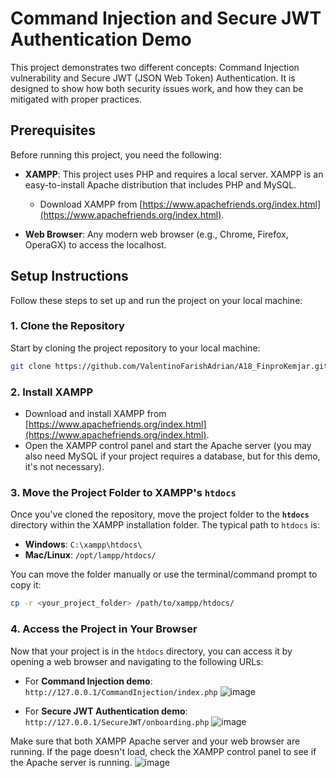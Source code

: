 # Command Injection and Secure JWT Authentication Demo

This project demonstrates two different concepts: Command Injection vulnerability and Secure JWT (JSON Web Token) Authentication. It is designed to show how both security issues work, and how they can be mitigated with proper practices.

## Prerequisites

Before running this project, you need the following:

- **XAMPP**: This project uses PHP and requires a local server. XAMPP is an easy-to-install Apache distribution that includes PHP and MySQL.
  - Download XAMPP from [https://www.apachefriends.org/index.html](https://www.apachefriends.org/index.html).
  
- **Web Browser**: Any modern web browser (e.g., Chrome, Firefox, OperaGX) to access the localhost.

## Setup Instructions

Follow these steps to set up and run the project on your local machine:

### 1. Clone the Repository

Start by cloning the project repository to your local machine:

```bash
git clone https://github.com/ValentinoFarishAdrian/A18_FinproKemjar.git
```

### 2. Install XAMPP

- Download and install XAMPP from [https://www.apachefriends.org/index.html](https://www.apachefriends.org/index.html).
- Open the XAMPP control panel and start the Apache server (you may also need MySQL if your project requires a database, but for this demo, it's not necessary).

### 3. Move the Project Folder to XAMPP's `htdocs`

Once you've cloned the repository, move the project folder to the **`htdocs`** directory within the XAMPP installation folder. The typical path to `htdocs` is:

- **Windows**: `C:\xampp\htdocs\`
- **Mac/Linux**: `/opt/lampp/htdocs/`

You can move the folder manually or use the terminal/command prompt to copy it:

```bash
cp -r <your_project_folder> /path/to/xampp/htdocs/
```

### 4. Access the Project in Your Browser

Now that your project is in the `htdocs` directory, you can access it by opening a web browser and navigating to the following URLs:

- For **Command Injection demo**:  
  `http://127.0.0.1/CommandInjection/index.php`
  ![image](https://github.com/user-attachments/assets/1cb5dfe6-cc14-496c-a21c-3503ada03082)

- For **Secure JWT Authentication demo**:  
  `http://127.0.0.1/SecureJWT/onboarding.php`
  ![image](https://github.com/user-attachments/assets/90e63966-3a55-4ef2-9458-b6f6a29e2ef9)


Make sure that both XAMPP Apache server and your web browser are running. If the page doesn't load, check the XAMPP control panel to see if the Apache server is running.
![image](https://github.com/user-attachments/assets/d052ec9e-9cc6-41e0-bff5-4757da787b69)
